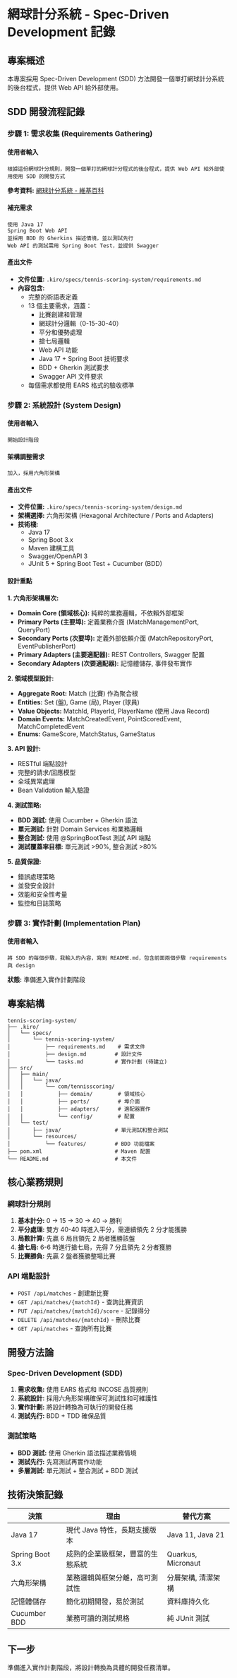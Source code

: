 # 網球計分系統 - Spec-Driven Development 記錄

## 專案概述

本專案採用 Spec-Driven Development (SDD) 方法開發一個單打網球計分系統的後台程式，提供 Web API 給外部使用。

## SDD 開發流程記錄

### 步驟 1: 需求收集 (Requirements Gathering)

#### 使用者輸入
```
根據這份網球計分規則，開發一個單打的網球計分程式的後台程式，提供 Web API 給外部使用使用 SDD 的開發方式
```

**參考資料:** [網球計分系統 - 維基百科](https://zh.wikipedia.org/zh-tw/%E7%BD%91%E7%90%83%E8%AE%A1%E5%88%86%E7%B3%BB%E7%BB%9F)

#### 補充需求
```
使用 Java 17
Spring Boot Web API
並採用 BDD 的 Gherkins 描述情境，並以測試先行
Web API 的測試需用 Spring Boot Test，並提供 Swagger
```

#### 產出文件
- **文件位置:** `.kiro/specs/tennis-scoring-system/requirements.md`
- **內容包含:**
  - 完整的術語表定義
  - 13 個主要需求，涵蓋：
    - 比賽創建和管理
    - 網球計分邏輯（0-15-30-40）
    - 平分和優勢處理
    - 搶七局邏輯
    - Web API 功能
    - Java 17 + Spring Boot 技術要求
    - BDD + Gherkin 測試要求
    - Swagger API 文件要求
  - 每個需求都使用 EARS 格式的驗收標準

### 步驟 2: 系統設計 (System Design)

#### 使用者輸入
```
開始設計階段
```

#### 架構調整需求
```
加入，採用六角形架構
```

#### 產出文件
- **文件位置:** `.kiro/specs/tennis-scoring-system/design.md`
- **架構選擇:** 六角形架構 (Hexagonal Architecture / Ports and Adapters)
- **技術棧:**
  - Java 17
  - Spring Boot 3.x
  - Maven 建構工具
  - Swagger/OpenAPI 3
  - JUnit 5 + Spring Boot Test + Cucumber (BDD)

#### 設計重點

**1. 六角形架構層次:**
- **Domain Core (領域核心):** 純粹的業務邏輯，不依賴外部框架
- **Primary Ports (主要埠):** 定義業務介面 (MatchManagementPort, QueryPort)
- **Secondary Ports (次要埠):** 定義外部依賴介面 (MatchRepositoryPort, EventPublisherPort)
- **Primary Adapters (主要適配器):** REST Controllers, Swagger 配置
- **Secondary Adapters (次要適配器):** 記憶體儲存, 事件發布實作

**2. 領域模型設計:**
- **Aggregate Root:** Match (比賽) 作為聚合根
- **Entities:** Set (盤), Game (局), Player (球員)
- **Value Objects:** MatchId, PlayerId, PlayerName (使用 Java Record)
- **Domain Events:** MatchCreatedEvent, PointScoredEvent, MatchCompletedEvent
- **Enums:** GameScore, MatchStatus, GameStatus

**3. API 設計:**
- RESTful 端點設計
- 完整的請求/回應模型
- 全域異常處理
- Bean Validation 輸入驗證

**4. 測試策略:**
- **BDD 測試:** 使用 Cucumber + Gherkin 語法
- **單元測試:** 針對 Domain Services 和業務邏輯
- **整合測試:** 使用 @SpringBootTest 測試 API 端點
- **測試覆蓋率目標:** 單元測試 >90%, 整合測試 >80%

**5. 品質保證:**
- 錯誤處理策略
- 並發安全設計
- 效能和安全性考量
- 監控和日誌策略

### 步驟 3: 實作計劃 (Implementation Plan)

#### 使用者輸入
```
將 SDD 的每個步驟，我輸入的內容，寫到 README.md，包含前面兩個步驟 requirements 與 design
```

**狀態:** 準備進入實作計劃階段

## 專案結構

```
tennis-scoring-system/
├── .kiro/
│   └── specs/
│       └── tennis-scoring-system/
│           ├── requirements.md    # 需求文件
│           ├── design.md         # 設計文件
│           └── tasks.md          # 實作計劃 (待建立)
├── src/
│   ├── main/
│   │   └── java/
│   │       └── com/tennisscoring/
│   │           ├── domain/        # 領域核心
│   │           ├── ports/         # 埠介面
│   │           ├── adapters/      # 適配器實作
│   │           └── config/        # 配置
│   └── test/
│       ├── java/                 # 單元測試和整合測試
│       └── resources/
│           └── features/         # BDD 功能檔案
├── pom.xml                       # Maven 配置
└── README.md                     # 本文件
```

## 核心業務規則

### 網球計分規則
1. **基本計分:** 0 → 15 → 30 → 40 → 勝利
2. **平分處理:** 雙方 40-40 時進入平分，需連續領先 2 分才能獲勝
3. **局數計算:** 先贏 6 局且領先 2 局者獲勝該盤
4. **搶七局:** 6-6 時進行搶七局，先得 7 分且領先 2 分者獲勝
5. **比賽勝負:** 先贏 2 盤者獲勝整場比賽

### API 端點設計
- `POST /api/matches` - 創建新比賽
- `GET /api/matches/{matchId}` - 查詢比賽資訊
- `PUT /api/matches/{matchId}/score` - 記錄得分
- `DELETE /api/matches/{matchId}` - 刪除比賽
- `GET /api/matches` - 查詢所有比賽

## 開發方法論

### Spec-Driven Development (SDD)
1. **需求收集:** 使用 EARS 格式和 INCOSE 品質規則
2. **系統設計:** 採用六角形架構確保可測試性和可維護性
3. **實作計劃:** 將設計轉換為可執行的開發任務
4. **測試先行:** BDD + TDD 確保品質

### 測試策略
- **BDD 測試:** 使用 Gherkin 語法描述業務情境
- **測試先行:** 先寫測試再實作功能
- **多層測試:** 單元測試 + 整合測試 + BDD 測試

## 技術決策記錄

| 決策 | 理由 | 替代方案 |
|------|------|----------|
| Java 17 | 現代 Java 特性，長期支援版本 | Java 11, Java 21 |
| Spring Boot 3.x | 成熟的企業級框架，豐富的生態系統 | Quarkus, Micronaut |
| 六角形架構 | 業務邏輯與框架分離，高可測試性 | 分層架構, 清潔架構 |
| 記憶體儲存 | 簡化初期開發，易於測試 | 資料庫持久化 |
| Cucumber BDD | 業務可讀的測試規格 | 純 JUnit 測試 |

## 下一步

準備進入實作計劃階段，將設計轉換為具體的開發任務清單。